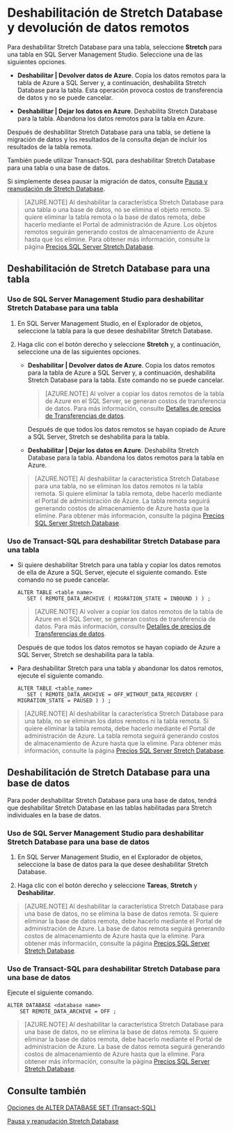 <properties
	pageTitle="Deshabilitación de Stretch Database y devolución de datos remotos | Microsoft Azure"
	description="Obtenga información sobre cómo deshabilitar Stretch Database para una tabla y, opcionalmente, recuperar datos remotos."
	services="sql-server-stretch-database"
	documentationCenter=""
	authors="douglaslMS"
	manager=""
	editor=""/>

<tags
	ms.service="sql-server-stretch-database"
	ms.workload="data-management"
	ms.tgt_pltfrm="na"
	ms.devlang="na"
	ms.topic="article"
	ms.date="02/26/2016"
	ms.author="douglasl"/>

# Deshabilitación de Stretch Database y devolución de datos remotos

Para deshabilitar Stretch Database para una tabla, seleccione **Stretch** para una tabla en SQL Server Management Studio. Seleccione una de las siguientes opciones.

-   **Deshabilitar | Devolver datos de Azure**. Copia los datos remotos para la tabla de Azure a SQL Server y, a continuación, deshabilita Stretch Database para la tabla. Esta operación provoca costos de transferencia de datos y no se puede cancelar.

-   **Deshabilitar | Dejar los datos en Azure**. Deshabilita Stretch Database para la tabla. Abandona los datos remotos para la tabla en Azure.

Después de deshabilitar Stretch Database para una tabla, se detiene la migración de datos y los resultados de la consulta dejan de incluir los resultados de la tabla remota.

También puede utilizar Transact-SQL para deshabilitar Stretch Database para una tabla o una base de datos.

Si simplemente desea pausar la migración de datos, consulte [Pausa y reanudación de Stretch Database](sql-server-stretch-database-pause.md).

>   [AZURE.NOTE] Al deshabilitar la característica Stretch Database para una tabla o una base de datos, no se elimina el objeto remoto. Si quiere eliminar la tabla remota o la base de datos remota, debe hacerlo mediante el Portal de administración de Azure. Los objetos remotos seguirán generando costos de almacenamiento de Azure hasta que los elimine. Para obtener más información, consulte la página [Precios SQL Server Stretch Database](https://azure.microsoft.com/pricing/details/sql-server-stretch-database/).

## Deshabilitación de Stretch Database para una tabla

### Uso de SQL Server Management Studio para deshabilitar Stretch Database para una tabla

1.  En SQL Server Management Studio, en el Explorador de objetos, seleccione la tabla para la que desee deshabilitar Stretch Database.

2.  Haga clic con el botón derecho y seleccione **Stretch** y, a continuación, seleccione una de las siguientes opciones.

    -   **Deshabilitar | Devolver datos de Azure**. Copia los datos remotos para la tabla de Azure a SQL Server y, a continuación, deshabilita Stretch Database para la tabla. Este comando no se puede cancelar.

        >   [AZURE.NOTE] Al volver a copiar los datos remotos de la tabla de Azure en el SQL Server, se generan costos de transferencia de datos. Para más información, consulte [Detalles de precios de Transferencias de datos](https://azure.microsoft.com/pricing/details/data-transfers/).

        Después de que todos los datos remotos se hayan copiado de Azure a SQL Server, Stretch se deshabilita para la tabla.

    -   **Deshabilitar | Dejar los datos en Azure**. Deshabilita Stretch Database para la tabla. Abandona los datos remotos para la tabla en Azure.

    >   [AZURE.NOTE] Al deshabilitar la característica Stretch Database para una tabla, no se eliminan los datos remotos ni la tabla remota. Si quiere eliminar la tabla remota, debe hacerlo mediante el Portal de administración de Azure. La tabla remota seguirá generando costos de almacenamiento de Azure hasta que la elimine. Para obtener más información, consulte la página [Precios SQL Server Stretch Database](https://azure.microsoft.com/pricing/details/sql-server-stretch-database/).

### Uso de Transact-SQL para deshabilitar Stretch Database para una tabla

-   Si quiere deshabilitar Stretch para una tabla y copiar los datos remotos de ella de Azure a SQL Server, ejecute el siguiente comando. Este comando no se puede cancelar.

    ```tsql
    ALTER TABLE <table name>
       SET ( REMOTE_DATA_ARCHIVE ( MIGRATION_STATE = INBOUND ) ) ;
    ```
    >   [AZURE.NOTE] Al volver a copiar los datos remotos de la tabla de Azure en el SQL Server, se generan costos de transferencia de datos. Para más información, consulte [Detalles de precios de Transferencias de datos](https://azure.microsoft.com/pricing/details/data-transfers/).

    Después de que todos los datos remotos se hayan copiado de Azure a SQL Server, Stretch se deshabilita para la tabla.

-   Para deshabilitar Stretch para una tabla y abandonar los datos remotos, ejecute el siguiente comando.

    ```tsql
    ALTER TABLE <table_name>
       SET ( REMOTE_DATA_ARCHIVE = OFF_WITHOUT_DATA_RECOVERY ( MIGRATION_STATE = PAUSED ) ) ;
    ```

>   [AZURE.NOTE] Al deshabilitar la característica Stretch Database para una tabla, no se eliminan los datos remotos ni la tabla remota. Si quiere eliminar la tabla remota, debe hacerlo mediante el Portal de administración de Azure. La tabla remota seguirá generando costos de almacenamiento de Azure hasta que la elimine. Para obtener más información, consulte la página [Precios SQL Server Stretch Database](https://azure.microsoft.com/pricing/details/sql-server-stretch-database/).

## Deshabilitación de Stretch Database para una base de datos
Para poder deshabilitar Stretch Database para una base de datos, tendrá que deshabilitar Stretch Database en las tablas habilitadas para Stretch individuales en la base de datos.

### Uso de SQL Server Management Studio para deshabilitar Stretch Database para una base de datos

1.  En SQL Server Management Studio, en el Explorador de objetos, seleccione la base de datos para la que desee deshabilitar Stretch Database.

2.  Haga clic con el botón derecho y seleccione **Tareas**, **Stretch** y **Deshabilitar**.

>   [AZURE.NOTE] Al deshabilitar la característica Stretch Database para una base de datos, no se elimina la base de datos remota. Si quiere eliminar la base de datos remota, debe hacerlo mediante el Portal de administración de Azure. La base de datos remota seguirá generando costos de almacenamiento de Azure hasta que la elimine. Para obtener más información, consulte la página [Precios SQL Server Stretch Database](https://azure.microsoft.com/pricing/details/sql-server-stretch-database/).

### Uso de Transact-SQL para deshabilitar Stretch Database para una base de datos
Ejecute el siguiente comando.

```tsql
ALTER DATABASE <database name>
    SET REMOTE_DATA_ARCHIVE = OFF ;
```

>   [AZURE.NOTE] Al deshabilitar la característica Stretch Database para una base de datos, no se elimina la base de datos remota. Si quiere eliminar la base de datos remota, debe hacerlo mediante el Portal de administración de Azure. La base de datos remota seguirá generando costos de almacenamiento de Azure hasta que la elimine. Para obtener más información, consulte la página [Precios SQL Server Stretch Database](https://azure.microsoft.com/pricing/details/sql-server-stretch-database/).

## Consulte también

[Opciones de ALTER DATABASE SET (Transact-SQL)](https://msdn.microsoft.com/library/bb522682.aspx)

[Pausa y reanudación Stretch Database](sql-server-stretch-database-pause.md)

<!---HONumber=AcomDC_0330_2016-->